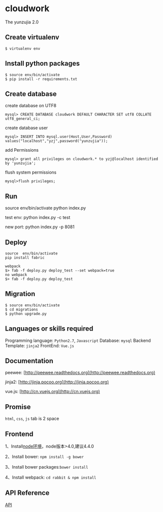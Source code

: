 cloudwork
=================

The yunzujia 2.0

Create virtualenv
-----------------
    $ virtualenv env

Install python packages
-----------------
    $ source env/bin/activate
    $ pip install -r requirements.txt

Create database
-----------------
create database on UTF8 
    
    mysql> CREATE DATABASE cloudwork DEFAULT CHARACTER SET utf8 COLLATE utf8_general_ci;

create database user
    
    mysql> INSERT INTO mysql.user(Host,User,Password) values("localhost","yzj",password("yunzujia"));

add Permissions

    mysql> grant all privileges on cloudwork.* to yzj@localhost identified by 'yunzujia';

flush system permissions 
    
    mysql>flush privileges;

Run
----------

  source  env/bin/activate
  python index.py

  test env: python index.py -c test

  new port: python index.py -p 8081

Deploy
----------
    source  env/bin/activate
    pip install fabric

    webpack
    $> fab -f deploy.py deploy_test --set webpack=true
    no webpack
    $> fab -f deploy.py deploy_test


Migration
-----------------
    $ source env/bin/activate
    $ cd migrations
    $ python upgrade.py


Languages or skills required
----------------------------
Programming language: `Python2.7`, `Javascript`
Database: `mysql`
Backend Template: `jinja2`
FrontEnd: `Vue.js`


Documentation
--------------

peewee: [http://peewee.readthedocs.org](http://peewee.readthedocs.org)

jinja2: [http://jinja.pocoo.org](http://jinja.pocoo.org)

vue.js: [http://cn.vuejs.org](http://cn.vuejs.org)


Promise
-----------

  `html`, `css`, `js` tab is 2 space


Frontend
-----------

1、Install[node环境](https://nodejs.org/)，node版本>4.0,建议4.4.0

2、Install bower: `npm install -g bower`

3、Install bower packages:`bower install`

4、Install webpack: `cd rabbit & npm install`

API Reference
-------------
[API](https://github.com/yunzujia/cloudwork/blob/master/API.md)


